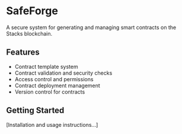 # SafeForge
A secure system for generating and managing smart contracts on the Stacks blockchain.

## Features
- Contract template system
- Contract validation and security checks
- Access control and permissions
- Contract deployment management
- Version control for contracts

## Getting Started
[Installation and usage instructions...]
